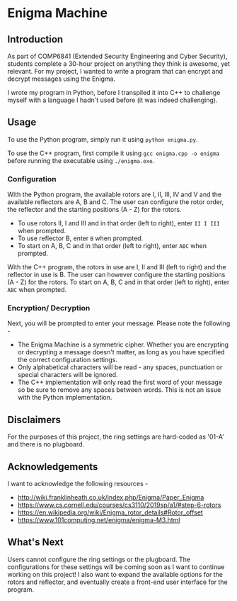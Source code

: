 # Enigma Machine

## Introduction
As part of COMP6841 (Extended Security Engineering and Cyber Security), students complete a 30-hour project on anything they think is awesome, yet relevant. For my project, I wanted to write a program that can encrypt and decrypt messages using the Enigma.

I wrote my program in Python, before I transpiled it into C++ to challenge myself with a language I hadn't used before (it was indeed challenging).

## Usage
To use the Python program, simply run it using `python enigma.py`.

To use the C++ program, first compile it using `gcc enigma.cpp -o enigma` before running the executable using `./enigma.exe`.

### Configuration
With the Python program, the available rotors are I, II, III, IV and V and the available reflectors are A, B and C. The user can configure the rotor order, the reflector and the starting positions (A - Z) for the rotors.
* To use rotors II, I and III and in that order (left to right), enter `II I III` when prompted.
* To use reflector B, enter `B` when prompted.
* To start on A, B, C and in that order (left to right), enter `ABC` when prompted.

With the C++ program, the rotors in use are I, II and III (left to right) and the reflector in use is B. The user can however configure the starting positions (A - Z) for the rotors. To start on A, B, C and in that order (left to right), enter `ABC` when prompted.

### Encryption/ Decryption
Next, you will be prompted to enter your message. Please note the following -
* The Enigma Machine is a symmetric cipher. Whether you are encrypting or decrypting a message doesn't matter, as long as you have specified the correct configuration settings.
* Only alphabetical characters will be read - any spaces, punctuation or special characters will be ignored.
* The C++ implementation will only read the first word of your message so be sure to remove any spaces between words. This is not an issue with the Python implementation.

## Disclaimers
For the purposes of this project, the ring settings are hard-coded as '01-A' and there is no plugboard.

## Acknowledgements
I want to acknowledge the following resources -
* http://wiki.franklinheath.co.uk/index.php/Enigma/Paper_Enigma
* https://www.cs.cornell.edu/courses/cs3110/2019sp/a1/#step-6-rotors
* https://en.wikipedia.org/wiki/Enigma_rotor_details#Rotor_offset
* https://www.101computing.net/enigma/enigma-M3.html

## What's Next
Users cannot configure the ring settings or the plugboard. The configurations for these settings will be coming soon as I want to continue working on this project! I also want to expand the available options for the rotors and reflector, and eventually create a front-end user interface for the program.
